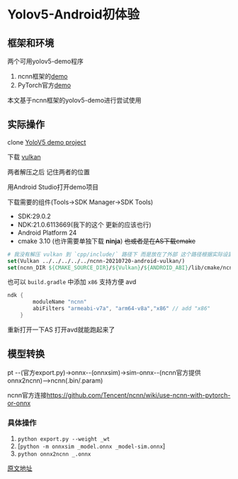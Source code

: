 # Yolov5-Android初体验

## 框架和环境

两个可用yolov5-demo程序

1.   ncnn框架的[demo](https://github.com/nihui/ncnn-android-yolov5/)
2.   PyTorch官方[demo](https://github.com/pytorch/android-demo-app/tree/master/ObjectDetection)

本文基于ncnn框架的yolov5-demo进行尝试使用

## 实际操作

clone [YoloV5 demo project](https://github.com/nihui/ncnn-android-yolov5/)

下载 [vulkan](https://github.com/Tencent/ncnn/releases)

两者解压之后 记住两者的位置

用Android Studio打开demo项目

下载需要的组件(Tools->SDK Manager->SDK Tools)

- SDK:29.0.2
- NDK:21.0.6113669(我下的这个 更新的应该也行)
- Android Platform 24
- cmake 3.10 (也许需要单独下载 **ninja**) ~~也或者是在AS下载cmake~~

```cmake
# 我没有解压 vulkan 到 `cpp/include/` 路径下 而是放在了外部 这个路径根据实际设置
set(Vulkan ../../../../../ncnn-20210720-android-vulkan/)
set(ncnn_DIR ${CMAKE_SOURCE_DIR}/${Vulkan}/${ANDROID_ABI}/lib/cmake/ncnn)
```

也可以 `build.gradle` 中添加 `x86` 支持方便 avd

```gradle
ndk {
        moduleName "ncnn"
        abiFilters "armeabi-v7a", "arm64-v8a","x86" // add "x86"
    }
```



重新打开一下AS 打开avd就能跑起来了

## 模型转换

pt --(官方export.py)->onnx--(onnxsim)->sim-onnx--(ncnn官方提供onnx2ncnn)-->ncnn(.bin/.param)

ncnn官方连接<https://github.com/Tencent/ncnn/wiki/use-ncnn-with-pytorch-or-onnx>



### 具体操作

1.   `python export.py --weight _wt`
2.   [`python -m onnxsim _model.onnx _model-sim.onnx`]
3.   `python onnx2ncnn _.onnx`

[原文地址](https://github.com/HughClub/YoloV5-Android)

